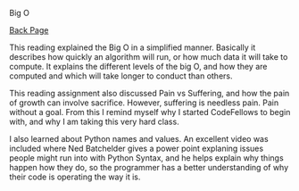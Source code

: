 Big O 

[Back Page](/401-notes.md)

This reading explained the Big O in a simplified manner. Basically it describes how quickly an algorithm will run, or how much data it will take to compute. It explains the different levels of the big O, and how they are computed and which will take longer to conduct than others.

This reading assignment also discussed Pain vs Suffering, and how the pain of growth can involve sacrifice. However, suffering is needless pain. Pain without a goal. From this I remind myself why I started CodeFellows to begin with, and why I am taking this very hard class.

I also learned about Python names and values. An excellent video was included where Ned Batchelder gives a power point explaning issues people might run into with Python Syntax, and he helps explain why things happen how they do, so the programmer has a better understanding of why their code is operating the way it is.